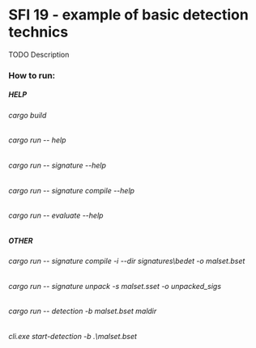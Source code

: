 # SFI 19 - example of basic detection technics

TODO Description

### How to run:
##### HELP
###### cargo build
###### cargo run -- help
###### cargo run -- signature --help
###### cargo run -- signature compile --help
###### cargo run -- evaluate --help

##### OTHER
###### cargo run -- signature compile -i --dir signatures\bedet -o malset.bset
###### cargo run -- signature unpack -s malset.sset -o unpacked_sigs

###### cargo run -- detection -b malset.bset maldir
###### cli.exe start-detection -b .\malset.bset